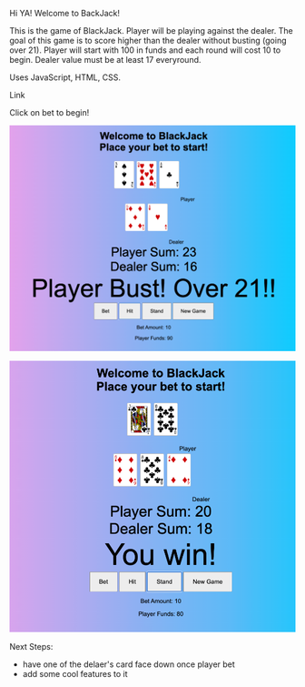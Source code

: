 Hi YA!
Welcome to BackJack! 

This is the game of BlackJack.
Player will be playing against the dealer. The goal of this game is to score higher than the dealer without busting (going over 21). Player will start with 100 in funds and each round will cost 10 to begin. Dealer value must be at least 17 everyround. 

Uses JavaScript, HTML, CSS.

Link 

Click on bet to begin! 



![Alt text](pic1-1.png)



![Alt text](<pic 2.png>)







Next Steps:

- have one of the delaer's card face down once player bet 
- add some cool features to it 